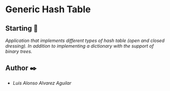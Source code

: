 # Generic Hash Table

## Starting 🚀
_Application that implements different types of hash table (open and closed dressing). In addition to implementing a dictionary with the support of binary trees._

## Author ✒️
* *Luis Alonso Alvarez Aguilar* 
